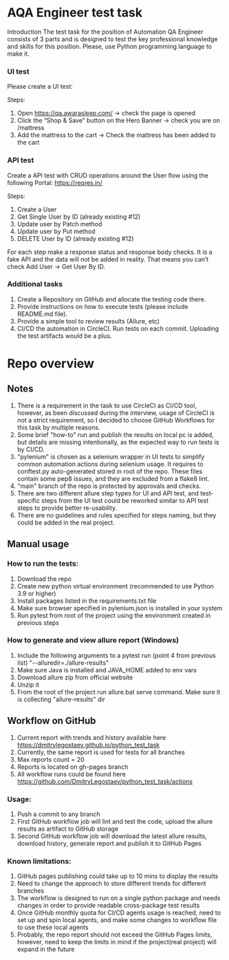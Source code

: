 # AQA Engineer test task

Introduction
The test task for the position of Automation QA Engineer consists of 3 parts and is designed to
test the key professional knowledge and skills for this position. Please, use Python
programming language to make it.

### UI test

Please create a UI test:

Steps:

1. Open https://qa.awarasleep.com/ -> check the page is opened
2. Click the “Shop & Save” button on the Hero Banner -> check you are on /mattress
3. Add the mattress to the cart -> Check the mattress has been added to the cart

### API test

Create a API test with CRUD operations around the User flow using the following Portal:
https://reqres.in/

Steps:

1. Create a User
2. Get Single User by ID (already existing #12)
3. Update user by Patch method
4. Update user by Put method
5. DELETE User by ID (already existing #12)

For each step make a response status and response body checks. It is a fake API and the data
will not be added in reality. That means you can’t check Add User -> Get User By ID.

### Additional tasks
1. Create a Repository on GitHub and allocate the testing code there.
2. Provide instructions on how to execute tests (please include README.md file).
3. Provide a simple tool to review results (Allure, etc)
4. CI/CD the automation in CircleCI. Run tests on each commit. Uploading the test artifacts
   would be a plus.

# Repo overview
## Notes
1. There is a requirement in the task to use CircleCI as CI/CD tool, however, as been discussed during the interview, usage of CircleCI is not a strict requirement, so I decided to choose GitHub Workflows for this task by multiple reasons.
2. Some brief "how-to" run and publish the results on local pc is added, but details are missing intentionally, as the expected way to run tests is by CI/CD.
3. "pylenium" is chosen as a selenium wrapper in UI tests to simplify common automation actions during selenium usage. It requires to conftest.py auto-generated stored in root of the repo. These files contain some pep8 issues, and they are excluded from a flake8 lint.
4. "main" branch of the repo is protected by approvals and checks.
5. There are two different allure step types for UI and API test, and test-specific steps from the UI test could be reworked similar to API test steps to provide better re-usability.
6. There are no guidelines and rules specified for steps naming, but they could be added in the real project.

## Manual usage
### How to run the tests:
1. Download the repo
2. Create new python virtual environment (recommended to use Python 3.9 or higher)
3. Install packages listed in the requirements.txt file
4. Make sure browser specified in pylenium.json is installed in your system
5. Run pytest from root of the project using the environment created in previous steps

### How to generate and view allure report (Windows)
1. Include the following arguments to a pytest run (point 4 from previous list) "--alluredir=./allure-results"
2. Make sure Java is installed and JAVA_HOME added to env vars
3. Download allure zip from official website
4. Unzip it
5. From the root of the project run allure.bat serve command. Make sure it is collecting "allure-results" dir

## Workflow on GitHub
1. Current report with trends and history available here https://dmitrylegostaev.github.io/python_test_task
2. Currently, the same report is used for tests for all branches
3. Max reports count = 20
4. Reports is located on gh-pages branch
5. All workflow runs could be found here https://github.com/DmitryLegostaev/python_test_task/actions

### Usage:
1. Push a commit to any branch
2. First GitHub workflow job will lint and test the code, upload the allure results as artifact to GitHub storage
3. Second GitHub workflow job will download the latest allure results, download history, generate report and publish it to GitHub Pages

### Known limitations: 
1. GitHub pages publishing could take up to 10 mins to display the results
2. Need to change the approach to store different trends for different branches
3. The workflow is designed to run on a single python package and needs changes in order to provide readable cross-package test results
4. Once GitHub monthly quota for CI/CD agents usage is reached, need to set up and spin local agents, and make some changes to workflow file to use these local agents
5. Probably, the repo report should not exceed the GitHub Pages limits, however, need to keep the limits in mind if the project(real project) will expand in the future